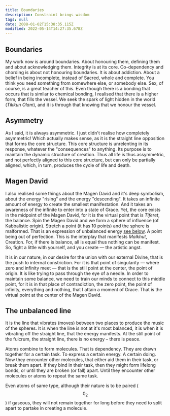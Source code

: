 ```yaml
---
title: Boundaries
description: Constraint brings wisdom
tags: null
date: 2008-01-02T15:38:35.115Z
modified: 2022-05-14T14:27:35.678Z
---
```


## Boundaries

My work now is around boundaries. About honouring them,  defining them and about acknowledging them. Integrity is at its core. Co-dependency and chording is about not honouring boundaries. It is about addiction. About a belief in being incomplete, instead of Sacred, whole and complete. You think you need something from somewhere else, or somebody else. Sex, of course, is a great teacher of this. Even though there is a bonding that occurs that is similar to chemical bonding, I realised that there is a higher form, that fills the vessel. We seek the spark of light hidden in the world (_Tikkun Olam_), and it is through that knowing that we honour the vessel.

## Asymmetry

As I said, it is always asymmetric. I just didn't realise how completely asymmetric! Which actually makes sense, as it is the straight line opposition that forms the core structure. This core structure is unrelenting in its response, whatever the "consequences" to anything. Its purpose is to maintain the dynamic structure of creation. Thus all life is thus assymmetric, and not perfectly aligned to this core structure, but can only be partially aligned, which, in turn, produces the cycle of life and death.

## Magen David

I also realised some things about the Magen David and it's deep symbolism, about the energy "rising" and the energy "descending". It takes an infinite amount of energy to create the smallest manifestation. And it takes an awareness of the infinite to enter into a state of Grace. Yet, the core exists in the midpoint of the Magen David, for it is the virtual point that is _Tiferet_, the balance. Spin the Magen David and we form a sphere of influence (of Kabbalistic origin). Stretch a point (it has 10 points) and the sphere is malformed. That is an expression of unbalanced energy [see below](#the-unbalanced-line). A point being out of perfection. This is the interplay that manifests _Malkhut_, Creation. For, if there is balance, all is equal thus nothing can be manifest. So, fight a little with yourself, and you create &mdash; the artistic angst.

It is in our nature, in our desire for the union with our external Divine, that is the push to internal constriction. For it is that point of singularity &mdash; where zero and infinity meet &mdash; that is the still point at the center, the point of origin. It is like trying to pass through the eye of a needle.  In order to maintain some balance,  we need to train our minds to connect to this middle point, for it is in that place of contradiction, the zero point, the point of infinity, everything and nothing, that I attain a moment of Grace. That is the virtual point at the center of the Magen David.

## The unbalanced line

It is the line that vibrates (moves) between two places to produce the music of the spheres. It is when the line is not at it's most balanced, it is when it is vibrating off the straight line, that the energy manifests. At the still point of the fulcrum, the straight line, there is no energy – there is peace.

Atoms combine to form molecules. That is dependency. They are drawn together for a certain task. To express a certain energy. A certain doing. Now they encounter other molecules, that either aid them in their task, or break them apart. If they bind in their task, then they might form lifelong bonds, or until they are broken (or fall) apart. Until they encounter other molecules or atoms to repeat the same task.

Even atoms of same type, although their nature is to be paired ($$0_2$$) if gaseous, they will not remain together for long before they need to split apart to partake in creating a molecule.
